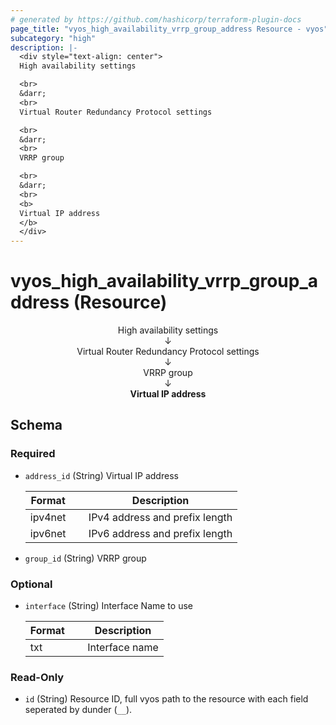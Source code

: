 ```yaml
---
# generated by https://github.com/hashicorp/terraform-plugin-docs
page_title: "vyos_high_availability_vrrp_group_address Resource - vyos"
subcategory: "high"
description: |-
  <div style="text-align: center">
  High availability settings

  <br>
  &darr;
  <br>
  Virtual Router Redundancy Protocol settings

  <br>
  &darr;
  <br>
  VRRP group

  <br>
  &darr;
  <br>
  <b>
  Virtual IP address
  </b>
  </div>
---
```


# vyos_high_availability_vrrp_group_address (Resource)

<div style="text-align: center">
High availability settings

<br>
&darr;
<br>
Virtual Router Redundancy Protocol settings

<br>
&darr;
<br>
VRRP group

<br>
&darr;
<br>
<b>
Virtual IP address
</b>
</div>



<!-- schema generated by tfplugindocs -->
## Schema

### Required

- `address_id` (String) Virtual IP address

    |  Format &emsp; | Description  |
    |----------|---------------|
    |  ipv4net  &emsp; |  IPv4 address and prefix length  |
    |  ipv6net  &emsp; |  IPv6 address and prefix length  |
- `group_id` (String) VRRP group

### Optional

- `interface` (String) Interface Name to use

    |  Format &emsp; | Description  |
    |----------|---------------|
    |  txt  &emsp; |  Interface name  |

### Read-Only

- `id` (String) Resource ID, full vyos path to the resource with each field seperated by dunder (`__`).
